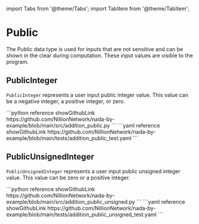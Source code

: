 import Tabs from '@theme/Tabs';
import TabItem from '@theme/TabItem';

# Public

The Public data type is used for inputs that are not sensitive and can be shown in the clear during computation. These input values are visible to the program.

## PublicInteger

`PublicInteger` represents a user input public integer value. This value can be a negative integer, a positive integer, or zero.

<Tabs>

<TabItem value="program" label="Nada program" default>
```python reference showGithubLink
https://github.com/NillionNetwork/nada-by-example/blob/main/src/addition_public.py
```
</TabItem>

<TabItem value="test" label="Test file">
```yaml reference showGithubLink
https://github.com/NillionNetwork/nada-by-example/blob/main/tests/addition_public_test.yaml
```
</TabItem>
</Tabs>

## PublicUnsignedInteger

`PublicUnsignedInteger` represents a user input public unsigned integer value. This value can be zero or a positive integer.

<Tabs>

<TabItem value="program" label="Nada program" default>
```python reference showGithubLink
https://github.com/NillionNetwork/nada-by-example/blob/main/src/addition_public_unsigned.py
```
</TabItem>

<TabItem value="test" label="Test file">
```yaml reference showGithubLink
https://github.com/NillionNetwork/nada-by-example/blob/main/tests/addition_public_unsigned_test.yaml
```
</TabItem>
</Tabs>